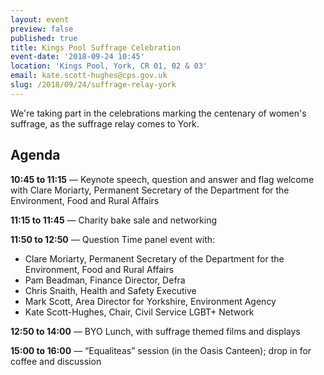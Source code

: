 ```yaml
---
layout: event
preview: false
published: true
title: Kings Pool Suffrage Celebration
event-date: '2018-09-24 10:45'
location: 'Kings Pool, York, CR 01, 02 & 03'
email: kate.scott-hughes@cps.gov.uk
slug: /2018/09/24/suffrage-relay-york
---
```


We're taking part in the celebrations marking the centenary of women's suffrage, as the suffrage relay comes to York.

## Agenda

**10:45 to 11:15** — Keynote speech, question and answer and flag welcome with Clare Moriarty, Permanent Secretary of the Department for the Environment, Food and Rural Affairs

**11:15 to 11:45** — Charity bake sale and networking

**11:50 to 12:50** — Question Time panel event with:

- Clare Moriarty, Permanent Secretary of the Department for the Environment, Food and Rural Affairs
- Pam Beadman, Finance Director, Defra
- Chris Snaith, Health and Safety Executive
- Mark Scott, Area Director for Yorkshire, Environment Agency
- Kate Scott-Hughes, Chair, Civil Service LGBT+ Network

**12:50 to 14:00** — BYO Lunch, with suffrage themed films and displays

**15:00 to 16:00** — “Equaliteas” session (in the Oasis Canteen); drop in for coffee and discussion